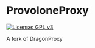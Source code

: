 # ProvoloneProxy

[![License: GPL v3](https://img.shields.io/badge/License-GPL%20v3-blue.svg)](http://www.gnu.org/licenses/gpl-3.0)

A fork of DragonProxy

